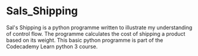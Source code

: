 # Sals_Shipping

Sal's Shipping is a python programme written to illustrate my understanding of control flow. The programme calculates the cost of shipping a product based on its weight. This basic python programme is part of the Codecademy Learn python 3 course.
